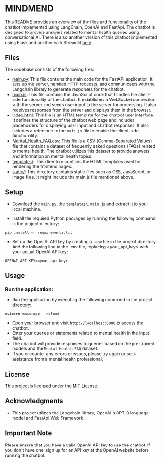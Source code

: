 # MINDMEND

This README provides an overview of the files and functionality of the chatbot implemented using LangChain, OpenAI and FastApi. The chatbot is designed to provide answers related to mental health queries using conversational AI. There is also another version of this chatbot implemented using Flask and another with Streamlit [here](https://github.com/Ayo-folashade/mindmend)

## Files
The codebase consists of the following files:

- [main.py](): This file contains the main code for the FastAPI application. It sets up the server, handles HTTP requests, and communicates with the Langchain library to generate responses for the chatbot.
- [main.js](): This file contains the JavaScript code that handles the client-side functionality of the chatbot. It establishes a WebSocket connection with the server and sends user input to the server for processing. It also receives responses from the server and displays them in the browser.
- [index.html](): This file is an HTML template for the chatbot user interface. It defines the structure of the chatbot web page and includes placeholders for displaying user input and chatbot responses. It also includes a reference to the `main.js` file to enable the client-side functionality.
- [Mental_Health_FAQ.csv](): This file is a CSV (Comma-Separated Values) file that contains a dataset of frequently asked questions (FAQs) related to mental health. The chatbot utilizes this dataset to provide answers and information on mental health topics.
- [templates/](): This directory contains the HTML templates used for rendering the frontend pages.
- [static/](): This directory contains static files such as CSS, JavaScript, or image files. It might include the main.js file mentioned above.

## Setup
- Download the `main.py`, the `templates\`, `main.js`  and extract it to your local machine.

- Install the required Python packages by running the following command in the project directory:
```
pip install -r requirements.txt
```
- Set up the OpenAI API key by creating a `.env` file in the project directory. Add the following line to the .env file, replacing <your_api_key> with your actual OpenAI API key:
~~~
OPENAI_API_KEY=<your_api_key>
~~~

## Usage

### Run the application:
- Run the application by executing the following command in the project directory:
```
uvicorn main:app --reload
```
- Open your browser and visit `http://localhost:8000` to access the chatbot.
- Enter your queries or statements related to mental health in the input field.
- The chatbot will provide responses to queries based on the pre-trained models and the `Mental Health FAQ` dataset.
- If you encounter any errors or issues, please try again or seek assistance from a mental health professional.

## License

This project is licensed under the [MIT License](LICENSE).

## Acknowledgments

- This project utilizes the Langchain library, OpenAI's GPT-3 language model and FastApi Web Framework.

## Important Note
Please ensure that you have a valid OpenAI API key to use the chatbot. If you don't have one, sign up for an API key at the OpenAI website before running the chatbot.
